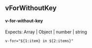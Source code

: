 ## vForWithoutKey
#### v-for-without-key
Expects: Array | Object | number | string
```
v-for="${1:item} in ${2:items}"
```